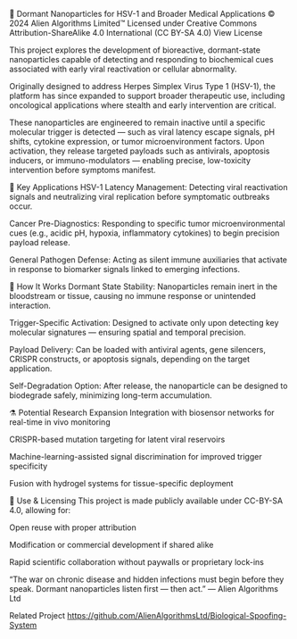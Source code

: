 🧬 Dormant Nanoparticles for HSV-1 and Broader Medical Applications
© 2024 Alien Algorithms Limited™
Licensed under Creative Commons Attribution-ShareAlike 4.0 International (CC BY-SA 4.0)
View License

This project explores the development of bioreactive, dormant-state nanoparticles capable of detecting and responding to biochemical cues associated with early viral reactivation or cellular abnormality.

Originally designed to address Herpes Simplex Virus Type 1 (HSV-1), the platform has since expanded to support broader therapeutic use, including oncological applications where stealth and early intervention are critical.

These nanoparticles are engineered to remain inactive until a specific molecular trigger is detected — such as viral latency escape signals, pH shifts, cytokine expression, or tumor microenvironment factors. Upon activation, they release targeted payloads such as antivirals, apoptosis inducers, or immuno-modulators — enabling precise, low-toxicity intervention before symptoms manifest.

🔬 Key Applications
HSV-1 Latency Management:
Detecting viral reactivation signals and neutralizing viral replication before symptomatic outbreaks occur.

Cancer Pre-Diagnostics:
Responding to specific tumor microenvironmental cues (e.g., acidic pH, hypoxia, inflammatory cytokines) to begin precision payload release.

General Pathogen Defense:
Acting as silent immune auxiliaries that activate in response to biomarker signals linked to emerging infections.

🧠 How It Works
Dormant State Stability:
Nanoparticles remain inert in the bloodstream or tissue, causing no immune response or unintended interaction.

Trigger-Specific Activation:
Designed to activate only upon detecting key molecular signatures — ensuring spatial and temporal precision.

Payload Delivery:
Can be loaded with antiviral agents, gene silencers, CRISPR constructs, or apoptosis signals, depending on the target application.

Self-Degradation Option:
After release, the nanoparticle can be designed to biodegrade safely, minimizing long-term accumulation.

⚗️ Potential Research Expansion
Integration with biosensor networks for real-time in vivo monitoring

CRISPR-based mutation targeting for latent viral reservoirs

Machine-learning-assisted signal discrimination for improved trigger specificity

Fusion with hydrogel systems for tissue-specific deployment

🤝 Use & Licensing
This project is made publicly available under CC-BY-SA 4.0, allowing for:

Open reuse with proper attribution

Modification or commercial development if shared alike

Rapid scientific collaboration without paywalls or proprietary lock-ins

“The war on chronic disease and hidden infections must begin before they speak. Dormant nanoparticles listen first — then act.”
— Alien Algorithms Ltd

Related Project
https://github.com/AlienAlgorithmsLtd/Biological-Spoofing-System

